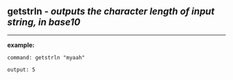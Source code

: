 ‎
=

## getstrln - *outputs the character length of input string, in base10*

--------------------------------------------------------

**example:**

    command: getstrln "myaah"

    output: 5

